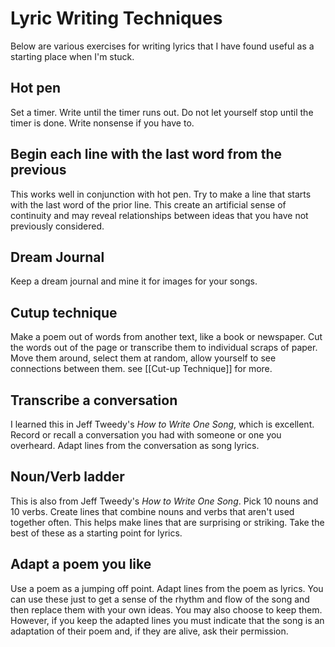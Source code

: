 # Lyric Writing Techniques
Below are various exercises for writing lyrics that I have found useful as a starting place when I'm stuck.

## Hot pen
Set a timer. Write until the timer runs out. Do not let yourself stop until the timer is done. Write nonsense if you have to.

## Begin each line with the last word from the previous
This works well in conjunction with hot pen. Try to make a line that starts with the last word of the prior line. This create an artificial sense of continuity and may reveal relationships between ideas that you have not previously considered.

## Dream Journal
Keep a dream journal and mine it for images for your songs.

## Cutup technique
Make a poem out of words from another text, like a book or newspaper. Cut the words out of the page or transcribe them to individual scraps of paper. Move them around, select them at random, allow yourself to see connections between them.
see [[Cut-up Technique]] for more.

## Transcribe a conversation
I learned this in Jeff Tweedy's *How to Write One Song*, which is excellent. Record or recall a conversation you had with someone or one you overheard. Adapt lines from the conversation as song lyrics.

## Noun/Verb ladder
This is also from Jeff Tweedy's *How to Write One Song*. Pick 10 nouns and 10 verbs. Create lines that combine nouns and verbs that aren't used together often. This helps make lines that are surprising or striking. Take the best of these as a starting point for lyrics. 

## Adapt a poem you like
Use a poem as a jumping off point. Adapt lines from the poem as lyrics. You can use these just to get a sense of the rhythm and flow of the song and then replace them with your own ideas. You may also choose to keep them. However, if you keep the adapted lines you must indicate that the song is an adaptation of their poem and, if they are alive, ask their permission.